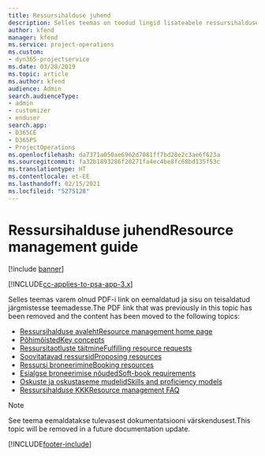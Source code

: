 ```yaml
---
title: Ressursihalduse juhend
description: Selles teemas on toodud lingid lisateabele ressursihalduse kohta rakenduses Project Service Automation
author: kfend
manager: kfend
ms.service: project-operations
ms.custom:
- dyn365-projectservice
ms.date: 03/28/2019
ms.topic: article
ms.author: kfend
audience: Admin
search.audienceType:
- admin
- customizer
- enduser
search.app:
- D365CE
- D365PS
- ProjectOperations
ms.openlocfilehash: da7371a050ae6962d7081ff7bd28e2c3ae6f623a
ms.sourcegitcommit: fa32b1893286f20271fa4ec4be8fc68bd135f53c
ms.translationtype: HT
ms.contentlocale: et-EE
ms.lasthandoff: 02/15/2021
ms.locfileid: "5275128"
---
```

# <a name="resource-management-guide"></a><span data-ttu-id="48325-103">Ressursihalduse juhend</span><span class="sxs-lookup"><span data-stu-id="48325-103">Resource management guide</span></span>

[!include [banner](../../includes/psa-now-project-operations.md)]

[!INCLUDE[cc-applies-to-psa-app-3.x](../../includes/cc-applies-to-psa-app-3x.md)]

<span data-ttu-id="48325-104">Selles teemas varem olnud PDF-i link on eemaldatud ja sisu on teisaldatud järgmistesse teemadesse.</span><span class="sxs-lookup"><span data-stu-id="48325-104">The PDF link that was previously in this topic has been removed and the content has been moved to the following topics:</span></span>

- [<span data-ttu-id="48325-105">Ressursihalduse avaleht</span><span class="sxs-lookup"><span data-stu-id="48325-105">Resource management home page</span></span>](../resource-management-home-page.md)
- [<span data-ttu-id="48325-106">Põhimõisted</span><span class="sxs-lookup"><span data-stu-id="48325-106">Key concepts</span></span>](../reports-key-concepts.md)
- [<span data-ttu-id="48325-107">Ressursitaotluste täitmine</span><span class="sxs-lookup"><span data-stu-id="48325-107">Fulfilling resource requests</span></span>](../resource-management-fulfill-requests.md)
- [<span data-ttu-id="48325-108">Soovitatavad ressursid</span><span class="sxs-lookup"><span data-stu-id="48325-108">Proposing resources</span></span>](../resource-management-propose-resources.md)
- [<span data-ttu-id="48325-109">Ressursi broneerimine</span><span class="sxs-lookup"><span data-stu-id="48325-109">Booking resources</span></span>](../resource-management-book-resources-scheduleboard.md)
- [<span data-ttu-id="48325-110">Esialgse broneerimise nõuded</span><span class="sxs-lookup"><span data-stu-id="48325-110">Soft-book requirements</span></span>](../resource-management-softbook-requirements.md)
- [<span data-ttu-id="48325-111">Oskuste ja oskustaseme mudelid</span><span class="sxs-lookup"><span data-stu-id="48325-111">Skills and proficiency models</span></span>](../resource-management-skills-proficiency.md)
- [<span data-ttu-id="48325-112">Ressursihalduse KKK</span><span class="sxs-lookup"><span data-stu-id="48325-112">Resource management FAQ</span></span>](../resource-management-faq.md)

> [!NOTE]
> <span data-ttu-id="48325-113">See teema eemaldatakse tulevasest dokumentatsiooni värskendusest.</span><span class="sxs-lookup"><span data-stu-id="48325-113">This topic will be removed in a future documentation update.</span></span> 


[!INCLUDE[footer-include](../../includes/footer-banner.md)]
